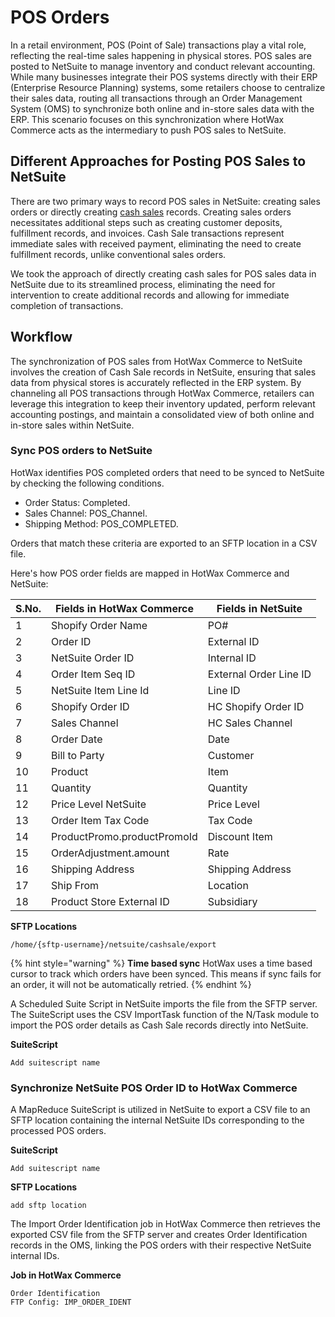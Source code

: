 # POS Orders

In a retail environment, POS (Point of Sale) transactions play a vital role, reflecting the real-time sales happening in physical stores. POS sales are posted to NetSuite to manage inventory and conduct relevant accounting. While many businesses integrate their POS systems directly with their ERP (Enterprise Resource Planning) systems, some retailers choose to centralize their sales data, routing all transactions through an Order Management System (OMS) to synchronize both online and in-store sales data with the ERP. This scenario focuses on this synchronization where HotWax Commerce acts as the intermediary to push POS sales to NetSuite.

## Different Approaches for Posting POS Sales to NetSuite

There are two primary ways to record POS sales in NetSuite: creating sales orders or directly creating [cash sales](https://docs.oracle.com/en/cloud/saas/netsuite/ns-online-help/section\_N407231.html#Cash-Sale-Import) records. Creating sales orders necessitates additional steps such as creating customer deposits, fulfillment records, and invoices. Cash Sale transactions represent immediate sales with received payment, eliminating the need to create fulfillment records, unlike conventional sales orders.

We took the approach of directly creating cash sales for POS sales data in NetSuite due to its streamlined process, eliminating the need for intervention to create additional records and allowing for immediate completion of transactions.

## Workflow

The synchronization of POS sales from HotWax Commerce to NetSuite involves the creation of Cash Sale records in NetSuite, ensuring that sales data from physical stores is accurately reflected in the ERP system. By channeling all POS transactions through HotWax Commerce, retailers can leverage this integration to keep their inventory updated, perform relevant accounting postings, and maintain a consolidated view of both online and in-store sales within NetSuite.

### Sync POS orders to NetSuite

HotWax identifies POS completed orders that need to be synced to NetSuite by checking the following conditions.

* Order Status: Completed.
* Sales Channel: POS\_Channel.
* Shipping Method: POS\_COMPLETED.

Orders that match these criteria are exported to an SFTP location in a CSV file.

Here's how POS order fields are mapped in HotWax Commerce and NetSuite:

| S.No. | Fields in HotWax Commerce   | Fields in NetSuite     |
| ----- | --------------------------- | ---------------------- |
| 1     | Shopify Order Name          | PO#                    |
| 2     | Order ID                    | External ID            |
| 3     | NetSuite Order ID           | Internal ID            |
| 4     | Order Item Seq ID           | External Order Line ID |
| 5     | NetSuite Item Line Id       | Line ID                |
| 6     | Shopify Order ID            | HC Shopify Order ID    |
| 7     | Sales Channel               | HC Sales Channel       |
| 8     | Order Date                  | Date                   |
| 9     | Bill to Party               | Customer               |
| 10    | Product                     | Item                   |
| 11    | Quantity                    | Quantity               |
| 12    | Price Level NetSuite        | Price Level            |
| 13    | Order Item Tax Code         | Tax Code               |
| 14    | ProductPromo.productPromoId | Discount Item          |
| 15    | OrderAdjustment.amount      | Rate                   |
| 16    | Shipping Address            | Shipping Address       |
| 17    | Ship From                   | Location               |
| 18    | Product Store External ID   | Subsidiary             |

**SFTP Locations**

```
/home/{sftp-username}/netsuite/cashsale/export
```

{% hint style="warning" %}
**Time based sync** HotWax uses a time based cursor to track which orders have been synced. This means if sync fails for an order, it will not be automatically retried.
{% endhint %}

A Scheduled Suite Script in NetSuite imports the file from the SFTP server. The SuiteScript uses the CSV ImportTask function of the N/Task module to import the POS order details as Cash Sale records directly into NetSuite.

**SuiteScript**

```
Add suitescript name
```

### Synchronize NetSuite POS Order ID to HotWax Commerce

A MapReduce SuiteScript is utilized in NetSuite to export a CSV file to an SFTP location containing the internal NetSuite IDs corresponding to the processed POS orders.

**SuiteScript**

```
Add suitescript name
```

**SFTP Locations**

```
add sftp location
```

The Import Order Identification job in HotWax Commerce then retrieves the exported CSV file from the SFTP server and creates Order Identification records in the OMS, linking the POS orders with their respective NetSuite internal IDs.

**Job in HotWax Commerce**

```
Order Identification
FTP Config: IMP_ORDER_IDENT
```
